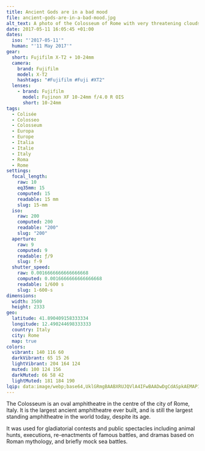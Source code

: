 ```yaml
---
title: Ancient Gods are in a bad mood
file: ancient-gods-are-in-a-bad-mood.jpg
alt_text: A photo of the Colosseum of Rome with very threatening clouds
date: 2017-05-11 16:05:45 +01:00
dates:
  iso: "'2017-05-11'"
  human: "'11 May 2017'"
gear:
  short: Fujifilm X-T2 + 10-24mm
  camera:
    brand: Fujifilm
    model: X-T2
    hashtags: "#Fujifilm #Fuji #XT2"
  lenses:
    - brand: Fujifilm
      model: Fujinon XF 10-24mm f/4.0 R OIS
      short: 10-24mm
tags:
  - Colisée
  - Colosseo
  - Colosseum
  - Europa
  - Europe
  - Italia
  - Italie
  - Italy
  - Roma
  - Rome
settings:
  focal_length:
    raw: 10
    eq35mm: 15
    computed: 15
    readable: 15 mm
    slug: 15-mm
  iso:
    raw: 200
    computed: 200
    readable: "200"
    slug: "200"
  aperture:
    raw: 9
    computed: 9
    readable: ƒ/9
    slug: f-9
  shutter_speed:
    raw: 0.0016666666666666668
    computed: 0.0016666666666666668
    readable: 1/600 s
    slug: 1-600-s
dimensions:
  width: 3500
  height: 2333
geo:
  latitude: 41.890409158333334
  longitude: 12.490244698333333
  country: Italy
  city: Rome
  map: true
colors:
  vibrant: 140 116 60
  darkVibrant: 65 15 26
  lightVibrant: 204 164 124
  muted: 100 124 156
  darkMuted: 66 58 42
  lightMuted: 181 184 190
lqip: data:image/webp;base64,UklGRmgBAABXRUJQVlA4IFwBAADwDgCdASpkAEMAP12cv1iyrCcqNtcMAlAriWcA0nba6XugT2AL/31b8IgZxc6iFYF1Rojfjpn1isQfTvQh/4WARl5FhJc1o8EAY52m5sjTZAdKhjuuv8t4yXWVb9o9ZpWOMLWQQCwBmEM8v4flZTjvwq+OZV0z2tQR7IBRkW+YdAD+vwvmSoturSmDmtKDoa39mOzaEiS2n6ptXcL8SUyuJjOwGhUo4XtFimgfkz495zDuNfG9UILE0RGyJYvu0mz7NoDT0b+2eS2zdYW6g9RWm6Ja74daho92f4XcfNl4JkEyUNP59WkKM36RD2V35Gc5biWCdcCAb9niN2/Q5UOZth70ZYM868R1bsbe8xh49MnnqkbIDikkx9uMoRKNkjP7/XtxmXPhf10CN+sOtfjQkEcWCFDHNCnD9pgZxof4nDO7+CxpfPQpjAzkw/I0dkMuhArCWdiETt3AAAA=
---
```


The Colosseum is an oval amphitheatre in the centre of the city of Rome, Italy. It is the largest ancient amphitheatre ever built, and is still the largest standing amphitheatre in the world today, despite its age.

It was used for gladiatorial contests and public spectacles including animal hunts, executions, re-enactments of famous battles, and dramas based on Roman mythology, and briefly mock sea battles.
